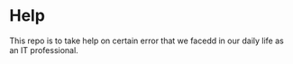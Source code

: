 # Help
This repo is to take help on certain error that we facedd in our daily life as an IT professional. 
